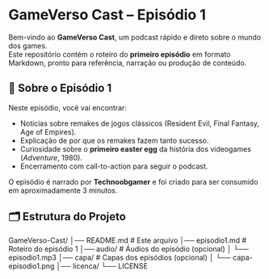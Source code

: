 # GameVerso Cast – Episódio 1

Bem-vindo ao **GameVerso Cast**, um podcast rápido e direto sobre o mundo dos games.  
Este repositório contém o roteiro do **primeiro episódio** em formato Markdown, pronto para referência, narração ou produção de conteúdo.

## 📖 Sobre o Episódio 1
Neste episódio, você vai encontrar:
- Notícias sobre remakes de jogos clássicos (Resident Evil, Final Fantasy, Age of Empires).  
- Explicação de por que os remakes fazem tanto sucesso.  
- Curiosidade sobre o **primeiro easter egg** da história dos videogames (*Adventure*, 1980).  
- Encerramento com call-to-action para seguir o podcast.

O episódio é narrado por **Technoobgamer** e foi criado para ser consumido em aproximadamente 3 minutos.

## 🗂 Estrutura do Projeto
GameVerso-Cast/
│── README.md # Este arquivo
│── episodio1.md # Roteiro do episódio 1
│── audio/ # Áudios do episódio (opcional)
│ └── episodio1.mp3
│── capa/ # Capas dos episódios (opcional)
│ └── capa-episodio1.png
│── licenca/
└── LICENSE
